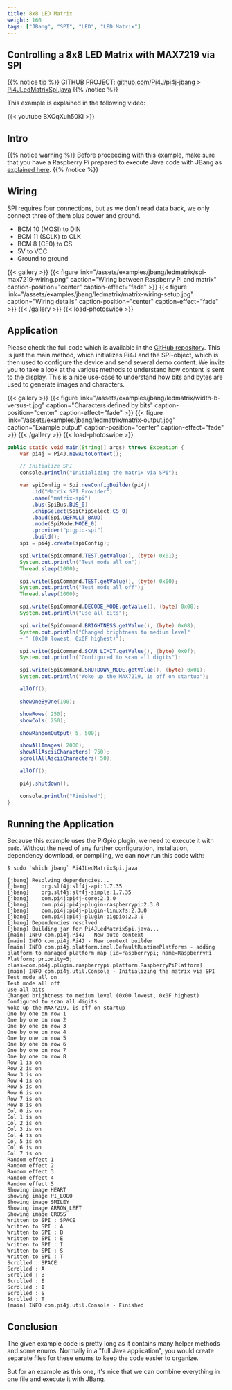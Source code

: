 ```yaml
---
title: 8x8 LED Matrix
weight: 160
tags: ["JBang", "SPI", "LED", "LED Matrix"]
---
```


## Controlling a 8x8 LED Matrix with MAX7219 via SPI

{{% notice tip %}}
GITHUB PROJECT: [github.com/Pi4J/pi4j-jbang > Pi4JLedMatrixSpi.java](https://github.com/Pi4J/pi4j-jbang/blob/main/Pi4JLedMatrixSpi.java)
{{% /notice %}}

This example is explained in the following video:

{{< youtube BXOqXuh50KI >}}

## Intro

{{% notice warning %}}
Before proceeding with this example, make sure that you have a Raspberry Pi prepared to execute Java code with JBang as [explained here](https://pi4j.com/examples/jbang/).
{{% /notice %}}

## Wiring

SPI requires four connections, but as we don't read data back, we only connect three of them plus power and ground.

* BCM 10 (MOSI) to DIN
* BCM 11 (SCLK) to CLK
* BCM 8 (CE0) to CS
* 5V to VCC
* Ground to ground

{{< gallery >}}
{{< figure link="/assets/examples/jbang/ledmatrix/spi-max7219-wiring.png" caption="Wiring between Raspberry Pi and matrix" caption-position="center" caption-effect="fade" >}}
{{< figure link="/assets/examples/jbang/ledmatrix/matrix-wiring-setup.jpg" caption="Wiring details" caption-position="center" caption-effect="fade" >}}
{{< /gallery >}}
{{< load-photoswipe >}}

## Application

Please check the full code which is available in the [GitHub repository](https://github.com/Pi4J/pi4j-jbang/blob/main/Pi4JLedMatrixSpi.java). This is just the main method, which initializes Pi4J and the SPI-object, which is then used to configure the device and send several demo content. We invite you to take a look at the various methods to understand how content is sent to the display. This is a nice use-case to understand how bits and bytes are used to generate images and characters.

{{< gallery >}}
{{< figure link="/assets/examples/jbang/ledmatrix/width-b-versus-t.jpg" caption="Characters defined by bits" caption-position="center" caption-effect="fade" >}}
{{< figure link="/assets/examples/jbang/ledmatrix/matrix-output.jpg" caption="Example output" caption-position="center" caption-effect="fade" >}}
{{< /gallery >}}
{{< load-photoswipe >}}

```java
public static void main(String[] args) throws Exception {
    var pi4j = Pi4J.newAutoContext();

    // Initialize SPI
    console.println("Initializing the matrix via SPI");

    var spiConfig = Spi.newConfigBuilder(pi4j)
        .id("Matrix SPI Provider")
        .name("matrix-spi")
        .bus(SpiBus.BUS_0)
        .chipSelect(SpiChipSelect.CS_0)
        .baud(Spi.DEFAULT_BAUD)
        .mode(SpiMode.MODE_0)
        .provider("pigpio-spi")
        .build();
    spi = pi4j.create(spiConfig);

    spi.write(SpiCommand.TEST.getValue(), (byte) 0x01);
    System.out.println("Test mode all on");
    Thread.sleep(1000);

    spi.write(SpiCommand.TEST.getValue(), (byte) 0x00);
    System.out.println("Test mode all off");
    Thread.sleep(1000);

    spi.write(SpiCommand.DECODE_MODE.getValue(), (byte) 0x00);
    System.out.println("Use all bits");

    spi.write(SpiCommand.BRIGHTNESS.getValue(), (byte) 0x08);
    System.out.println("Changed brightness to medium level"
    + " (0x00 lowest, 0x0F highest)");

    spi.write(SpiCommand.SCAN_LIMIT.getValue(), (byte) 0x0f);
    System.out.println("Configured to scan all digits");

    spi.write(SpiCommand.SHUTDOWN_MODE.getValue(), (byte) 0x01);
    System.out.println("Woke up the MAX7219, is off on startup");

    allOff();

    showOneByOne(100);

    showRows( 250);
    showCols( 250);

    showRandomOutput( 5, 500);

    showAllImages( 2000);
    showAllAsciiCharacters( 750);
    scrollAllAsciiCharacters( 50);

    allOff();

    pi4j.shutdown();

    console.println("Finished");
}
```

## Running the Application

Because this example uses the PiGpio plugin, we need to execute it with `sudo`. Without the need of any further configuration, installation, dependency download, or compiling, we can now run this code with:

```shell
$ sudo `which jbang` Pi4JLedMatrixSpi.java

[jbang] Resolving dependencies...
[jbang]    org.slf4j:slf4j-api:1.7.35
[jbang]    org.slf4j:slf4j-simple:1.7.35
[jbang]    com.pi4j:pi4j-core:2.3.0
[jbang]    com.pi4j:pi4j-plugin-raspberrypi:2.3.0
[jbang]    com.pi4j:pi4j-plugin-linuxfs:2.3.0
[jbang]    com.pi4j:pi4j-plugin-pigpio:2.3.0
[jbang] Dependencies resolved
[jbang] Building jar for Pi4JLedMatrixSpi.java...
[main] INFO com.pi4j.Pi4J - New auto context
[main] INFO com.pi4j.Pi4J - New context builder
[main] INFO com.pi4j.platform.impl.DefaultRuntimePlatforms - adding platform to managed platform map [id=raspberrypi; name=RaspberryPi Platform; priority=5; class=com.pi4j.plugin.raspberrypi.platform.RaspberryPiPlatform]
[main] INFO com.pi4j.util.Console - Initializing the matrix via SPI
Test mode all on
Test mode all off
Use all bits
Changed brightness to medium level (0x00 lowest, 0x0F highest)
Configured to scan all digits
Woke up the MAX7219, is off on startup
One by one on row 1
One by one on row 2
One by one on row 3
One by one on row 4
One by one on row 5
One by one on row 6
One by one on row 7
One by one on row 8
Row 1 is on
Row 2 is on
Row 3 is on
Row 4 is on
Row 5 is on
Row 6 is on
Row 7 is on
Row 8 is on
Col 0 is on
Col 1 is on
Col 2 is on
Col 3 is on
Col 4 is on
Col 5 is on
Col 6 is on
Col 7 is on
Random effect 1
Random effect 2
Random effect 3
Random effect 4
Random effect 5
Showing image HEART
Showing image PI_LOGO
Showing image SMILEY
Showing image ARROW_LEFT
Showing image CROSS
Written to SPI : SPACE
Written to SPI : A
Written to SPI : B
Written to SPI : E
Written to SPI : I
Written to SPI : S
Written to SPI : T
Scrolled : SPACE
Scrolled : A
Scrolled : B
Scrolled : E
Scrolled : I
Scrolled : S
Scrolled : T
[main] INFO com.pi4j.util.Console - Finished
```

## Conclusion

The given example code is pretty long as it contains many helper methods and some enums. Normally in a "full Java application", you would create separate files for these enums to keep the code easier to organize. 

But for an example as this one, it's nice that we can combine everything in one file and execute it with JBang.